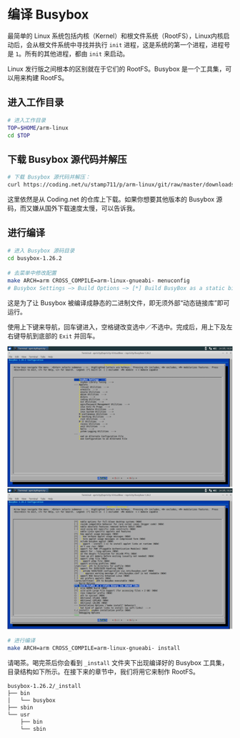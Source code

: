 # 编译 Busybox

最简单的 Linux 系统包括内核（Kernel）和根文件系统（RootFS），Linux内核启动后，会从根文件系统中寻找并执行 `init` 进程，这是系统的第一个进程，进程号是 `1`。所有的其他进程，都由 `init` 来启动。

Linux 发行版之间根本的区别就在于它们的 RootFS。Busybox 是一个工具集，可以用来构建 RootFS。

## 进入工作目录

```bash
# 进入工作目录
TOP=$HOME/arm-linux
cd $TOP
```

## 下载 Busybox 源代码并解压

```bash
# 下载 Busybox 源代码并解压：
curl https://coding.net/u/stamp711/p/arm-linux/git/raw/master/downloads/busybox-1.26.2.tar.bz2 | tar -xjf -
```

这里依然是从 Coding.net 的仓库上下载。如果你想要其他版本的 Busybox 源码，而又嫌从国外下载速度太慢，可以告诉我。

## 进行编译

```bash
# 进入 Busybox 源码目录
cd busybox-1.26.2

# 去菜单中修改配置
make ARCH=arm CROSS_COMPILE=arm-linux-gnueabi- menuconfig
# Busybox Settings —> Build Options —> [*] Build BusyBox as a static binary (no shared libs)
```

这是为了让 Busybox 被编译成静态的二进制文件，即无须外部“动态链接库”即可运行。

使用上下键来导航，回车键进入，空格键改变选中／不选中。完成后，用上下及左右键导航到底部的 `Exit` 并回车。

![](/assets/busybox_menuconfig_1.png)
![](/assets/busybox_menuconfig_2.png)

```bash
# 进行编译
make ARCH=arm CROSS_COMPILE=arm-linux-gnueabi- install
```

请喝茶。喝完茶后你会看到 `_install` 文件夹下出现编译好的 Busybox 工具集，目录结构如下所示。在接下来的章节中，我们将用它来制作 RootFS。

```shell
busybox-1.26.2/_install
├── bin
│   └── busybox
├── sbin
└── usr
    ├── bin
    └── sbin
```